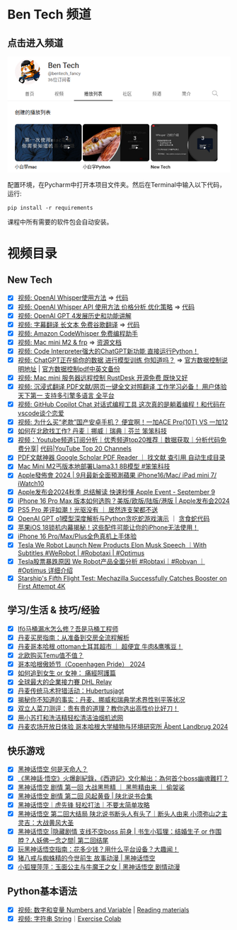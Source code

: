 # Ben Tech 频道

## 点击进入频道
[![Youtobe](https://raw.githubusercontent.com/lingwsh/ben_tech_python/main/img/BenTech.png)](https://www.youtube.com/@bentech_fancy/playlists)

配置环境，在Pycharm中打开本项目文件夹。然后在Terminal中输入以下代码，运行:

```
pip install -r requirements
```

课程中所有需要的软件包会自动安装。

# 视频目录
## New Tech
- [x] [视频: OpenAI Whisper使用方法](https://youtu.be/dt-z6BZ7oEw) => [代码](https://github.com/lingwsh/ben_tech_python/tree/main/whisper)
- [x] [视频: OpenAI Whisper API 使用方法 价格分析 优化策略](https://youtu.be/dt-z6BZ7oEw) => [代码](https://github.com/lingwsh/ben_tech_python/tree/main/whisper)
- [x] [视频: OpenAI GPT 4发展历史和功能讲解](https://youtu.be/AJKy52Qyx4s)
- [x] [视频: 字幕翻译 长文本 免费谷歌翻译](https://youtu.be/kcrLJvS46kQ) => [代码](https://github.com/lingwsh/ben_tech_python/tree/main/google_translator)
- [x] [视频: Amazon CodeWhisper 免费编程助手](https://youtu.be/jIOyR6oPAMU)
- [x] [视频: Mac mini M2 & frp](https://youtu.be/xa_FZqJ-Lzs) => [资源文档](https://github.com/lingwsh/ben_tech_python/blob/main/mac_m2/mac_m2_server.md)
- [x] [视频: Code Interpreter强大的ChatGPT新功能 直接运行Python！](https://www.youtube.com/watch?v=7FhJJPOIsUA)
- [x] [视频: ChatGPT正在偷你的数据 进行模型训练 你知道吗？](https://youtu.be/RJpCYJdKJ2Y) => [官方数据控制说明地址](https://help.openai.com/en/articles/7730893-data-controls-faq) | [官方数据控制pdf中英文备份](https://github.com/lingwsh/ben_tech_python/blob/main/chatgpt/Data%20Controls%20FAQ%20_%20OpenAI%20Help%20Center%20---%20%E6%95%B0%E6%8D%AE%E6%8E%A7%E5%88%B6%E5%B8%B8%E8%A7%81%E9%97%AE%E9%A2%98%E8%A7%A3%E7%AD%94%20_%20OpenAI%20%E5%B8%AE%E5%8A%A9%E4%B8%AD%E5%BF%83.pdf)
- [x] [视频: Mac mini 服务器远程控制 RustDesk 开源免费 既快又好](https://youtu.be/J2tcmEakJrQ)
- [x] [视频: 沉浸式翻译 PDF文献/网页一键全文对照翻译 工作学习必备！ 用户体验天下第一 支持多引擎多语言 全平台](https://youtu.be/4cqiUO6WIfA)
- [x] [视频: GitHub Copilot Chat 对话式编程工具 这次真的是躺着编程！和代码在vscode谈个恋爱](https://youtu.be/49nFJJuYIFg)
- [x] [视频: 为什么买“老款”国产安卓手机？ 便宜啊！一加ACE Pro(10T) VS 一加12](https://youtu.be/fH5_WeLPj3Y)
- [x] [如何在北欧找工作? 丹麦｜挪威｜瑞典｜芬兰 笨笨科技](https://youtu.be/89msM0KYYJ0)
- [x] [视频：Youtube频道订阅分析｜优秀频道top20推荐｜数据获取｜分析代码免费分享](https://youtu.be/cMXWS-qyPfY)| [代码](https://github.com/lingwsh/ben_tech_python/blob/main/ytb_channel_analysis/ytb_channel_analysis.py)|[YouTube Top 20 Channels](https://github.com/lingwsh/ben_tech_python/blob/main/ytb_channel_analysis/ytb_channel_top20_recommendation.xlsx)
- [x] [PDF文献神器 Google Scholar PDF Reader ｜ 找文献 查引用 自动生成目录](https://youtu.be/dmTD67eidWc)
- [x] [Mac Mini M2丐版本地部署Llama3.1 8B模型 #笨笨科技](https://youtu.be/Gn6TQtDlmDY)
- [x] [Apple發佈會 2024 | 9月最新全面預測蘋果 iPhone16/Mac/ iPad mini 7/ iWatch10](https://youtu.be/a5gdBzxHlhg)
- [x] [Apple发布会2024秋季 总结解读 快速秒懂 Apple Event - September 9](https://youtu.be/6zAX9XCJW3M)
- [x] [iPhone 16 Pro Max 版本如何选购？美版/欧版/陆版/港版 | Apple发布会2024](https://youtu.be/1bg1tRp8r-0)
- [x] [PS5 Pro 差评如潮！光驱没有 ｜ 居然连支架都不送](https://youtu.be/IDua_Hgyq5k)
- [x] [OpenAI GPT o1模型深度解析与Python贪吃蛇游戏演示](https://youtu.be/K4PWzgann6o) ｜ [贪食蛇代码](https://github.com/lingwsh/ben_tech_python/tree/main/gpt_o1_preview_demo)
- [x] [苹果iOS 18锁机内幕揭秘！这些配件可能让你的iPhone无法使用！](https://youtu.be/lSkfTveq9-A)
- [x] [iPhone 16 Pro/Max/Plus全色真机上手体验](https://youtu.be/93e9ANgI3l0)
- [x] [Tesla We Robot Launch New Products Elon Musk Speech  ｜With Subtitles #WeRobot | #Robotaxi | #Optimus](https://youtu.be/F5syn5aSzyw)
- [x] [Tesla股票暴跌原因 We Robot产品全面分析 #Robtaxi｜#Robvan ｜#Optimus 详细介绍](https://youtu.be/7m3hfSDPyOo)
- [x] [Starship's Fifth Flight Test: Mechazilla Successfully Catches Booster on First Attempt 4K](https://youtu.be/MZzWBvZeReg)

## 学习/生活 & 技巧/经验
- [x] [Ifö马桶漏水怎么修？吾是马桶工程师](https://youtu.be/vImMbRaINDw)
- [x] [丹麦买房指南：从准备到交房全流程解析](https://youtu.be/fyuw-b4O83A)
- [x] [丹麦哥本哈根  ottoman土耳其超市 ｜ 超便宜 牛肉&鹰嘴豆！](https://youtu.be/biAb5z3d254)
- [x] [北欧购买Temu值不值？](https://youtu.be/7kHI4O_vWLQ)
- [x] [哥本哈根傲娇节（Copenhagen Pride） 2024](https://youtu.be/KKumgWKcqr0)
- [x] [如何追到女生 or 女神： 痛經呵護篇](https://youtu.be/LNgbteI-T5U)
- [x] [全球最大的企業接力賽 DHL Relay](https://youtu.be/_Je_87zKLcI)
- [x] [丹麦传统马术狩猎活动：Hubertusjagt](https://youtu.be/1ByB-24X-K8)
- [x] [揭秘你不知道的事实：丹麦、挪威和瑞典学术界性别平等状况](https://youtu.be/RqA1XuWLrxE)
- [x] [双立人菜刀测评：贵有贵的道理？教你选出高性价比好刀！](https://youtu.be/HboCCKRLtJA)
- [x] [用小苏打和洗洁精轻松清洁油烟机滤网](https://youtu.be/blSo_OpFGZM)
- [x] [丹麦农场开放日体验 哥本哈根大学植物与环境研究所 Åbent Landbrug 2024](https://youtu.be/joS9MrYeXy4)

## 快乐游戏
- [x] [黑神话悟空 何是天命人？](https://youtu.be/qXOouWMolc0)
- [x] [《黑神話·悟空》火爆創紀錄，《西遊記》文化輸出：為何首个boss幽魂難打？](https://youtu.be/5zbUeoHEVrY)
- [x] [黑神话悟空 剧情 第一回 大战黑熊精 ｜ 黑熊精由来 ｜ 偷袈裟](https://youtu.be/bNs2MkmWWaw)
- [x] [黑神话悟空 剧情 第二回 风起黄昏 | 陕北说书合集](https://youtu.be/xX5styRUmg0)
- [x] [黑神话悟空｜虎先锋 轻松打法｜不要太简单攻略](https://youtu.be/7WeFZNdbhXM)
- [x] [黑神话悟空 第二回大结局 陕北说书断头人有头了｜断头人由来 小须弥山之主 灵吉：大战黄风大圣](https://youtu.be/RXLbvFasC8Y)
- [x] [黑神话悟空 |隐藏剧情 支线不空boss 前身 | 书生小狐狸：结婚生子 or 作围脖？人妖佛一念之間| 第二回结尾](https://youtu.be/lgyXahjis6Q)
- [x] [玩黑神话悟空指南：花多少钱？用什么平台设备？大趣闻！](https://youtu.be/9e_O4ZsNR78)
- [x] [猪八戒与蜘蛛精的今世前生 故事动漫 | 黑神话悟空](https://youtu.be/vaVROgrnfsk)
- [x] [小狐狸萍萍：玉面公主与牛魔王之女 | 黑神话悟空 剧情动漫](https://youtu.be/IlUeu-uO1g8)

## Python基本语法
- [x] [视频: 数字和变量 Numbers and Variable](https://youtu.be/VXbLZtoES6U) | [Reading materials](https://github.com/lingwsh/ben_tech_python/blob/main/python_basic/01_numbers.md)
- [x] [视频: 字符串 String](https://youtu.be/HIce4v3ofXY)｜[Exercise Colab](https://colab.research.google.com/drive/1Jc0EKjrwgpvTalVjJF5Runvk7YLHiWMN?usp=sharing) 

